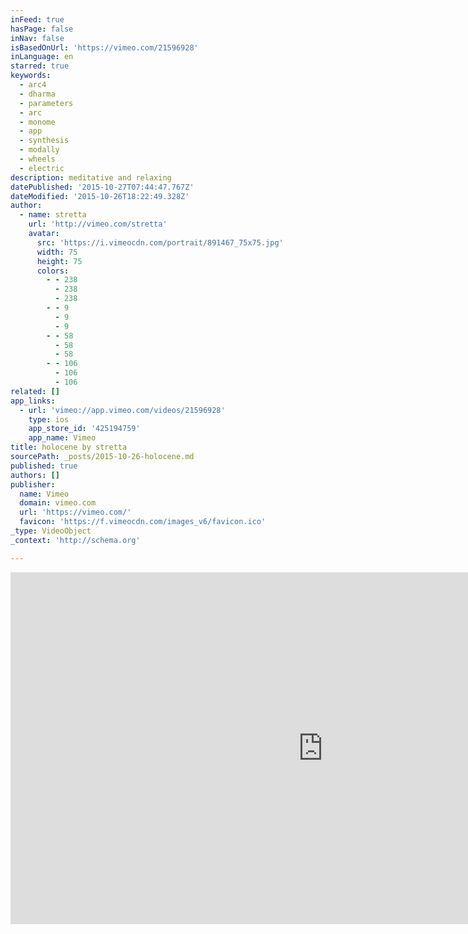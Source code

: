 ```yaml
---
inFeed: true
hasPage: false
inNav: false
isBasedOnUrl: 'https://vimeo.com/21596928'
inLanguage: en
starred: true
keywords:
  - arc4
  - dharma
  - parameters
  - arc
  - monome
  - app
  - synthesis
  - modally
  - wheels
  - electric
description: meditative and relaxing
datePublished: '2015-10-27T07:44:47.767Z'
dateModified: '2015-10-26T18:22:49.328Z'
author:
  - name: stretta
    url: 'http://vimeo.com/stretta'
    avatar:
      src: 'https://i.vimeocdn.com/portrait/891467_75x75.jpg'
      width: 75
      height: 75
      colors:
        - - 238
          - 238
          - 238
        - - 9
          - 9
          - 9
        - - 58
          - 58
          - 58
        - - 106
          - 106
          - 106
related: []
app_links:
  - url: 'vimeo://app.vimeo.com/videos/21596928'
    type: ios
    app_store_id: '425194759'
    app_name: Vimeo
title: holocene by stretta
sourcePath: _posts/2015-10-26-holocene.md
published: true
authors: []
publisher:
  name: Vimeo
  domain: vimeo.com
  url: 'https://vimeo.com/'
  favicon: 'https://f.vimeocdn.com/images_v6/favicon.ico'
_type: VideoObject
_context: 'http://schema.org'

---
```

<iframe src="https://cdn.embedly.com/widgets/media.html?src=https%3A%2F%2Fplayer.vimeo.com%2Fvideo%2F21596928&amp;url=https%3A%2F%2Fvimeo.com%2F21596928&amp;image=http%3A%2F%2Fi.vimeocdn.com%2Fvideo%2F139033291_1280.jpg&amp;key=b7d04c9b404c499eba89ee7072e1c4f7&amp;type=text%2Fhtml&amp;schema=vimeo" width="1000" height="563" scrolling="no" frameborder="0" allowfullscreen="allowfullscreen" style=""></iframe>